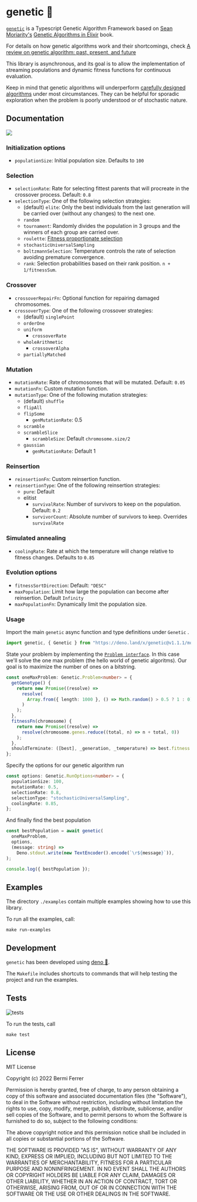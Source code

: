 # genetic 🧬

[`genetic`](https://github.com/bermi/genetic) is a Typescript Genetic Algorithm
Framework based on [Sean Moriarity's](https://github.com/seanmor5)
[Genetic Algorithms in Elixir](https://pragprog.com/titles/smgaelixir/genetic-algorithms-in-elixir/)
book.

For details on how genetic algorithms work and their shortcomings, check
[A review on genetic algorithm: past, present, and
future](https://link.springer.com/article/10.1007/s11042-020-10139-6)

This library is asynchronous, and its goal is to allow the implementation of
streaming populations and dynamic fitness functions for continuous evaluation.

Keep in mind that genetic algorithms will underperform
[carefully designed algorithms](https://www.algorist.com/algorist.html) under
most circumstances. They can be helpful for sporadic exploration when the
problem is poorly understood or of stochastic nature.

## Documentation

[![](https://mermaid.ink/img/eyJjb2RlIjoiZ3JhcGggVERcbiAgICBBW1JhbmRvbSBQb3B1bGF0aW9uXSAtLT4gQihTZWxlY3QgRml0dGVzdClcbiAgICBCIC0tPiBDKENyb3Nzb3ZlcilcbiAgICBDIC0tPiBEKE11dGF0ZSlcbiAgICBEIC0tPiBFRShSZWluc2VydGlvbilcbiAgICBFRSAtLT4gRShFdm9sdmUpXG4gICAgRSAtLT4gRntUZXJtaW5hdGU_fVxuICAgIEYgLS0-IEdbeWVzXVxuICAgIEYgLS0-IEhbTm9dXG4gICAgSCAtLT4gQlxuICAgIEcgLS0-IEkoQmVzdCByZXN1bHQpIiwibWVybWFpZCI6eyJ0aGVtZSI6ImRhcmsifSwidXBkYXRlRWRpdG9yIjpmYWxzZX0)](https://mermaid-js.github.io/mermaid-live-editor/#/edit/eyJjb2RlIjoiZ3JhcGggVERcbiAgICBBW1JhbmRvbSBQb3B1bGF0aW9uXSAtLT4gQihTZWxlY3QgRml0dGVzdClcbiAgICBCIC0tPiBDKENyb3Nzb3ZlcilcbiAgICBDIC0tPiBEKE11dGF0ZSlcbiAgICBEIC0tPiBFRShSZWluc2VydGlvbilcbiAgICBFRSAtLT4gRShFdm9sdmUpXG4gICAgRSAtLT4gRntUZXJtaW5hdGU_fVxuICAgIEYgLS0-IEdbeWVzXVxuICAgIEYgLS0-IEhbTm9dXG4gICAgSCAtLT4gQlxuICAgIEcgLS0-IEkoQmVzdCByZXN1bHQpIiwibWVybWFpZCI6eyJ0aGVtZSI6ImRhcmsifSwidXBkYXRlRWRpdG9yIjpmYWxzZX0)

### Initialization options

- `populationSize`: Initial population size. Defaults to `100`

### Selection

- `selectionRate`: Rate for selecting fittest parents that will procreate in the
  crossover process. Default: `0.8`
- `selectionType`: One of the following selection strategies:
  - (default) `elite`: Only the best individuals from the last generation will
    be carried over (without any changes) to the next one.
  - `random`
  - `tournament`: Randomly divides the population in 3 groups and the winners of
    each group are carried over.
  - `roulette`:
    [Fitness proportionate selection](https://en.wikipedia.org/wiki/Fitness_proportionate_selection)
  - `stochasticUniversalSampling`
  - `boltzmannSelection`: Temperature controls the rate of selection avoiding
    premature convergence.
  - `rank`: Selection probabilities based on their rank position.
    `n + 1/fitnessSum`.

### Crossover

- `crossoverRepairFn`: Optional function for repairing damaged chromosomes.
- `crossoverType`: One of the following crossover strategies:
  - (default) `singlePoint`
  - `orderOne`
  - `uniform`
    - `crossoverRate`
  - `wholeArithmetic`
    - `crossoverAlpha`
  - `partiallyMatched`

### Mutation

- `mutationRate`: Rate of chromosomes that will be mutated. Default: `0.05`
- `mutationFn`: Custom mutation function.
- `mutationType`: One of the following mutation strategies:
  - (default) `shuffle`
  - `flipAll`
  - `flipSome`
    - `genMutationRate`: 0.5
  - `scramble`
  - `scrambleSlice`
    - `scrambleSize`: Default `chromosome.size/2`
  - `gaussian`
    - `genMutationRate`: Default 1

### Reinsertion

- `reinsertionFn`: Custom reinsertion function.
- `reinsertionType`: One of the following reinsertion strategies:
  - `pure`: Default
  - elitist
    - `survivalRate`: Number of survivors to keep on the population. Default:
      `0.2`
    - `survivorCount`: Absolute number of survivors to keep. Overrides
      `survivalRate`

### Simulated annealing

- `coolingRate`: Rate at which the temperature will change relative to fitness
  changes. Defaults to `0.85`

### Evolution options

- `fitnessSortDirection`: Default: `"DESC"`
- `maxPopulation`: Limit how large the population can become after reinsertion.
  Default `Infinity`
- `maxPopulationFn`: Dynamically limit the population size.

### Usage

Import the main `genetic` async function and type definitions under `Genetic` .

```typescript
import genetic, { Genetic } from "https://deno.land/x/genetic@v1.1.1/mod.ts";
```

State your problem by implementing the
[`Problem interface`](https://github.com/bermi/genetic/blob/92649a8b9724b780e74ebfc34d9229f95a1402c2/types.ts#L180).
In this case we'll solve the one max problem (the hello world of genetic
algoritms). Our goal is to maximize the number of ones on a bitstring.

```typescript
const oneMaxProblem: Genetic.Problem<number> = {
  getGenotype() {
    return new Promise((resolve) =>
      resolve(
        Array.from({ length: 1000 }, () => Math.random() > 0.5 ? 1 : 0),
      )
    );
  },
  fitnessFn(chromosome) {
    return new Promise((resolve) =>
      resolve(chromosome.genes.reduce((total, n) => n + total, 0))
    );
  },
  shouldTerminate: ([best], _generation, _temperature) => best.fitness === 1000,
};
```

Specify the options for our genetic algorithm run

```typescript
const options: Genetic.RunOptions<number> = {
  populationSize: 100,
  mutationRate: 0.5,
  selectionRate: 0.8,
  selectionType: "stochasticUniversalSampling",
  coolingRate: 0.85,
};
```

And finally find the best population

```typescript
const bestPopulation = await genetic(
  oneMaxProblem,
  options,
  (message: string) =>
    Deno.stdout.write(new TextEncoder().encode(`\r${message}`)),
);

console.log({ bestPopulation });
```

## Examples

The directory `./examples` contain multiple examples showing how to use this
library.

To run all the examples, call:

```shell
make run-examples
```

## Development

`genetic` has been developed using [deno 🦕](https://deno.land/).

The `Makefile` includes shortcuts to commands that will help testing the project
and run the examples.

## Tests

![tests](https://github.com/bermi/genetic/actions/workflows/deno.yml/badge.svg)

To run the tests, call

```shell
make test
```

## License

MIT License

Copyright (c) 2022 Bermi Ferrer

Permission is hereby granted, free of charge, to any person obtaining a copy of
this software and associated documentation files (the "Software"), to deal in
the Software without restriction, including without limitation the rights to
use, copy, modify, merge, publish, distribute, sublicense, and/or sell copies of
the Software, and to permit persons to whom the Software is furnished to do so,
subject to the following conditions:

The above copyright notice and this permission notice shall be included in all
copies or substantial portions of the Software.

THE SOFTWARE IS PROVIDED "AS IS", WITHOUT WARRANTY OF ANY KIND, EXPRESS OR
IMPLIED, INCLUDING BUT NOT LIMITED TO THE WARRANTIES OF MERCHANTABILITY, FITNESS
FOR A PARTICULAR PURPOSE AND NONINFRINGEMENT. IN NO EVENT SHALL THE AUTHORS OR
COPYRIGHT HOLDERS BE LIABLE FOR ANY CLAIM, DAMAGES OR OTHER LIABILITY, WHETHER
IN AN ACTION OF CONTRACT, TORT OR OTHERWISE, ARISING FROM, OUT OF OR IN
CONNECTION WITH THE SOFTWARE OR THE USE OR OTHER DEALINGS IN THE SOFTWARE.
